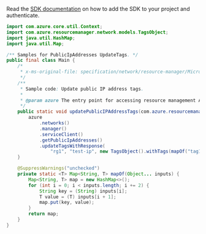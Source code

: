 Read the [SDK documentation](https://github.com/Azure/azure-sdk-for-java/blob/azure-resourcemanager_2.15.0/sdk/resourcemanager/azure-resourcemanager/README.md) on how to add the SDK to your project and authenticate.

```java
import com.azure.core.util.Context;
import com.azure.resourcemanager.network.models.TagsObject;
import java.util.HashMap;
import java.util.Map;

/** Samples for PublicIpAddresses UpdateTags. */
public final class Main {
    /*
     * x-ms-original-file: specification/network/resource-manager/Microsoft.Network/stable/2021-05-01/examples/PublicIpAddressUpdateTags.json
     */
    /**
     * Sample code: Update public IP address tags.
     *
     * @param azure The entry point for accessing resource management APIs in Azure.
     */
    public static void updatePublicIPAddressTags(com.azure.resourcemanager.AzureResourceManager azure) {
        azure
            .networks()
            .manager()
            .serviceClient()
            .getPublicIpAddresses()
            .updateTagsWithResponse(
                "rg1", "test-ip", new TagsObject().withTags(mapOf("tag1", "value1", "tag2", "value2")), Context.NONE);
    }

    @SuppressWarnings("unchecked")
    private static <T> Map<String, T> mapOf(Object... inputs) {
        Map<String, T> map = new HashMap<>();
        for (int i = 0; i < inputs.length; i += 2) {
            String key = (String) inputs[i];
            T value = (T) inputs[i + 1];
            map.put(key, value);
        }
        return map;
    }
}
```
